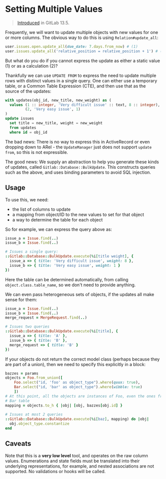 # Setting Multiple Values

> [Introduced](https://gitlab.com/gitlab-org/gitlab/-/issues/32921) in GitLab 13.5.

Frequently, we will want to update multiple objects with new values for one
or more columns. The obvious way to do this is using `Relation#update_all`:

```ruby
user.issues.open.update_all(due_date: 7.days.from_now) # (1)
user.issues.update_all('relative_position = relative_position + 1') # (2)
```

But what do you do if you cannot express the update as either a static value (1)
or as a calculation (2)?

Thankfully we can use `UPDATE FROM` to express the need to update multiple rows
with distinct values in a single query. One can either use a temporary table, or
a Common Table Expression (CTE), and then use that as the source of the updates:

```sql
with updates(obj_id, new_title, new_weight) as (
  values (1 :: integer, 'Very difficult issue' :: text, 8 :: integer),
         (2, 'Very easy issue', 1)
)
update issues 
  set title = new_title, weight = new_weight
  from updates
  where id = obj_id
```

The bad news: There is no way to express this in ActiveRecord or even dropping
down to ARel - the `UpdateManager` just does not support `update from`, so this
is not expressible.

The good news: We supply an abstraction to help you generate these kinds of
updates, called `Gitlab::Database::BulkUpdate`. This constructs queries such as the
above, and uses binding parameters to avoid SQL injection.

## Usage

To use this, we need:

- the list of columns to update
- a mapping from object/ID to the new values to set for that object
- a way to determine the table for each object

So for example, we can express the query above as:

```ruby
issue_a = Issue.find(..)
issue_b = Issue.find(..)

# Issues a single query:
::Gitlab::Database::BulkUpdate.execute(%i[title weight], {
  issue_a => { title: 'Very difficult issue', weight: 8 },
  issue_b => { title: 'Very easy issue', weight: 1 }
})
```

Here the table can be determined automatically, from calling
`object.class.table_name`, so we don't need to provide anything.

We can even pass heterogeneous sets of objects, if the updates all make sense
for them:

```ruby
issue_a = Issue.find(..)
issue_b = Issue.find(..)
merge_request = MergeRequest.find(..)

# Issues two queries
::Gitlab::Database::BulkUpdate.execute(%i[title], {
  issue_a => { title: 'A' },
  issue_b => { title: 'B' },
  merge_request => { title: 'B' }
})
```

If your objects do not return the correct model class (perhaps because they are
part of a union), then we need to specify this explicitly in a block:

```ruby
bazzes = params
objects = Foo.from_union([
    Foo.select("id, 'foo' as object_type").where(quux: true),
    Bar.select("id, 'bar' as object_type").where(wibble: true)
    ])
# At this point, all the objects are instances of Foo, even the ones from the
# Bar table
mapping = objects.to_h { |obj| [obj, bazzes[obj.id] }
    
# Issues at most 2 queries
::Gitlab::Database::BulkUpdate.execute(%i[baz], mapping) do |obj|
  obj.object_type.constantize
end
```

## Caveats

Note that this is a **very low level** tool, and operates on the raw column
values. Enumerations and state fields must be translated into their underlying
representations, for example, and nested associations are not supported. No
validations or hooks will be called.

